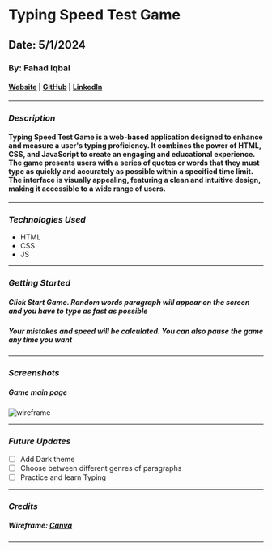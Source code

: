 # Typing Speed Test Game

## Date: 5/1/2024

### By: Fahad Iqbal

#### [Website](https://fahadiqbal.me/) | [GitHub](https://github.com/FahadIqbal1122) | [LinkedIn](https://www.linkedin.com/in/fahadiqbalmohammad/)

---

### **_Description_**

#### Typing Speed Test Game is a web-based application designed to enhance and measure a user's typing proficiency. It combines the power of HTML, CSS, and JavaScript to create an engaging and educational experience. The game presents users with a series of quotes or words that they must type as quickly and accurately as possible within a specified time limit. The interface is visually appealing, featuring a clean and intuitive design, making it accessible to a wide range of users.

---

### **_Technologies Used_**

- HTML
- CSS
- JS

---

### **_Getting Started_**

##### Click Start Game. Random words paragraph will appear on the screen and you have to type as fast as possible

##### Your mistakes and speed will be calculated. You can also pause the game any time you want

<!-- ##### The project was deployed and can be viewed [here](URL). -->

---

### **_Screenshots_**

##### Game main page

![wireframe](https://ibb.co/VjgvmHK)

---

### **_Future Updates_**

- [ ] Add Dark theme
- [ ] Choose between different genres of paragraphs
- [ ] Practice and learn Typing

---

### **_Credits_**

##### Wireframe: [Canva](http://www.canva.com)

---

